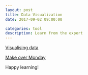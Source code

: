 ```yaml
---
layout: post
title: Data Visualization
date: 2017-09-02 09:00:00

categories: tool
description: Learn from the expert
---
```


[Visualising data](http://www.visualisingdata.com/)

[Make over Monday](http://www.makeovermonday.co.uk/)


Happy learning!
